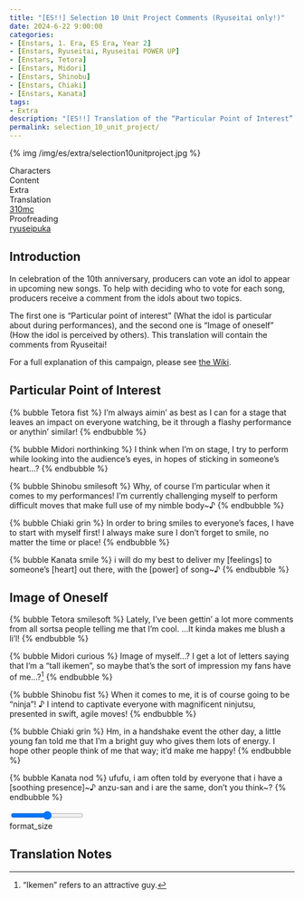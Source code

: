```yaml
---
title: "[ES!!] Selection 10 Unit Project Comments (Ryuseitai only!)"
date: 2024-6-22 9:00:00
categories:
- [Enstars, 1. Era, ES Era, Year 2]
- [Enstars, Ryuseitai, Ryuseitai POWER UP]
- [Enstars, Tetora]
- [Enstars, Midori]
- [Enstars, Shinobu]
- [Enstars, Chiaki]
- [Enstars, Kanata]
tags:
- Extra
description: "[ES!!] Translation of the “Particular Point of Interest” and “Image of Oneself” for Ryuseitai, from the Selection 10 Unit Project."
permalink: selection_10_unit_project/
---
```


{% img /img/es/extra/selection10unitproject.jpg %}

<div class="three-wrapper" style="--storyColor:#5ac189;--storyColor-rgb:90,193,137;--storyColor-h:147.4;--storyColor-s:45.4%;--storyColor-l:55.5%;">
    <div class="info-area">
        <div class="info">
            <div class="info-item characters">
                <div class="label">
                    Characters
                </div>
                <div class="value">
                    <a href="/categories/Enstars/Tetora" character="Tetora"></a>
                    <a href="/categories/Enstars/Midori" character="Midori"></a>
                    <a href="/categories/Enstars/Shinobu" character="Shinobu"></a>
                    <a href="/categories/Enstars/Chiaki" character="Chiaki"></a>
                    <a href="/categories/Enstars/Kanata" character="Kanata"></a>
                </div>
            </div>
            <div class="info-item one">
                <div class="label">
                    Content
                </div>
                <div class="value">
                    Extra
                </div>
            </div>
            <div class="info-item two">
                <div class="label">
                    Translation
                </div>
                <div class="value">
                    <a href="/about">310mc</a>
                </div>
            </div>
            <div class="info-item three">
                <div class="label">
                   Proofreading
                </div>
                <div class="value">
                    <a href="https://ryuseipuka.notion.site/proofed-by-ryuseipuka-020757643ea94baabea5e7d21f325a8b" target="_blank">ryuseipuka</a>
                </div>
            </div>
        </div>
    </div>
</div>

<!-- more -->

## Introduction

In celebration of the 10th anniversary, producers can vote an idol to appear in upcoming new songs. To help with deciding who to vote for each song, producers receive a comment from the idols about two topics.

The first one is “Particular point of interest” (What the idol is particular about during performances), and the second one is “Image of oneself” (How the idol is perceived by others). This translation will contain the comments from Ryuseitai!

For a full explanation of this campaign, please see <a href="https://ensemble-stars.fandom.com/wiki/Selection_10_Unit_Project" target="_blank">the Wiki</a>.

## Particular Point of Interest

{% bubble Tetora fist %}
I’m always aimin’ as best as I can for a stage that leaves an impact on everyone watching, be it through a flashy performance or anythin’ similar!
{% endbubble %}

{% bubble Midori northinking %}
I think when I’m on stage, I try to perform while looking into the audience’s eyes, in hopes of sticking in someone’s heart…?
{% endbubble %}

{% bubble Shinobu smilesoft %}
Why, of course I’m particular when it comes to my performances! I’m currently challenging myself to perform difficult moves that make full use of my nimble body~♪
{% endbubble %}

{% bubble Chiaki grin %}
In order to bring smiles to everyone’s faces, I have to start with myself first! I always make sure I don’t forget to smile, no matter the time or place!
{% endbubble %}

{% bubble Kanata smile %}
i will do my best to deliver my [feelings] to someone’s [heart] out there, with the [power] of song~♪
{% endbubble %}

## Image of Oneself

{% bubble Tetora smilesoft %}
Lately, I’ve been gettin’ a lot more comments from all sortsa people telling me that I’m cool. …It kinda makes me blush a li’l!
{% endbubble %}

{% bubble Midori curious %}
Image of myself…? I get a lot of letters saying that I’m a “tall ikemen”, so maybe that’s the sort of impression my fans have of me…?[^1]
{% endbubble %}

{% bubble Shinobu fist %}
When it comes to me, it is of course going to be “ninja”! ♪ I intend to captivate everyone with magnificent ninjutsu, presented in swift, agile moves!
{% endbubble %}

{% bubble Chiaki grin %}
Hm, in a handshake event the other day, a little young fan told me that I’m a bright guy who gives them lots of energy. I hope other people think of me that way; it’d make me happy!
{% endbubble %}

{% bubble Kanata nod %}
ufufu, i am often told by everyone that i have a [soothing presence]\~♪ anzu-san and i are the same, don’t you think\~?
{% endbubble %}

<div class="navigation2">
    <div class="toolbar-wrapper">
        <div class="slider-container">
            <input type="range" min="1" max="5" value="3" class="slider">
        </div>
        <div class="toolbar">
            <a target="_blank" href="/translations/#Index" class="home-button" title="Translations Masterlist"><i class="fa fa-home"></i></a>
            <div class="toolbar__section">
                <a id="sliderDrop">
                    <span class="material-icons-round" title="Text Size">format_size</span>
                </a>
            </div>
            <a href="#top" class="top-arrow" title="Back to Top"><i class="fa fa-arrow-up"></i></a>
        </div>
    </div>
</div>

## Translation Notes 

[^1]: “Ikemen” refers to an attractive guy.